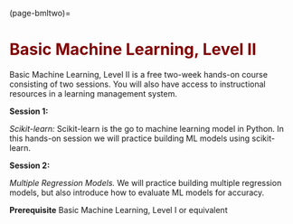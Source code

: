 (page-bmltwo)=
# <font color="maroon">Basic Machine Learning, Level II</font> 

Basic Machine Learning, Level II is a free two-week hands-on course consisting of two sessions. You will also have access to instructional resources in a learning management system.

**Session 1:**

*Scikit-learn:* Scikit-learn is the go to machine learning model in Python. In this hands-on session we will practice building ML models using scikit-learn.

**Session 2:**

*Multiple Regression Models.* We will practice building multiple regression models, but also introduce how to evaluate ML models for accuracy.

**Prerequisite** Basic Machine Learning, Level I or equivalent


